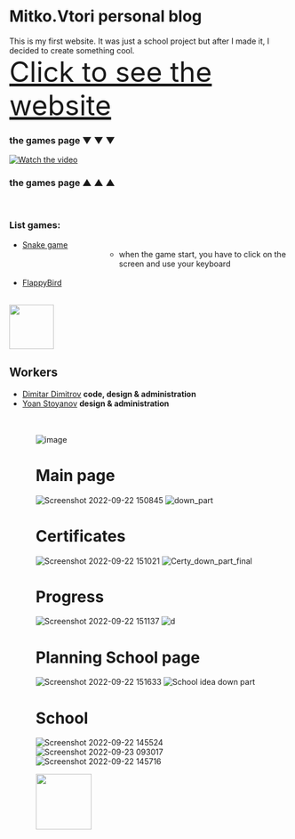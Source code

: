 # Mitko.Vtori personal blog

This is my first website.
It was just a school project but after I made it, I decided to create something cool.
<br>
<a href="https://mitkovtori.github.io/Mitko.Vtori-personal-blog/" style="font-size: 50px">Click to see the website</a>
<br>
### the games page ▼ ▼ ▼
[![Watch the video](https://user-images.githubusercontent.com/112943652/193406100-1b238fa9-0cd0-4bb7-b4d3-b3bc418c1f07.png)](https://www.youtube.com/watch?v=evJbAwi47F0)
### the games page ▲ ▲ ▲
<br>

### List games:
<ul>
   <li>
     <a href="https://replit.com/@PlayerDMGAMING/MitkoVtori-Snake?v=1">Snake game</a> 
      <ul> 
       <li style="margin-left: 150px">
         when the game start, you have to click on the screen and use your keyboard
       </li>
     </ul>
    <br>
   </li>
  <li>
     <a href="https://replit.com/@PlayerDMGAMING/MitkoVtori-FlappyBird#index.html">FlappyBird</a>
  </li>
</ul>
<br>
<a href="https://twitter.com/intent/tweet?url=https://github.com/MitkoVtori/Mitko.Vtori-personal-blog&text=This%20project%20is%20amazing!" target="_blank"><img src="https://img.shields.io/badge/-Tweet-0394F9?style=flat-square&logo=Twitter&logoColor=white" style="width: 80px;"/></a>

## Workers
<ul>
  <li>
    <a href="https://github.com/MitkoVtori">Dimitar Dimitrov</a> <strong>code, design & administration</strong>
  </li>
  <li>
  <a href="https://github.com/HackerstoyanovBG">Yoan Stoyanov</a> <strong>design & administration</strong>
<ul>
<br>
<br>

![image](https://user-images.githubusercontent.com/112943652/191708715-3fc79913-d457-4136-8ade-29352904b58a.png)


# Main page
![Screenshot 2022-09-22 150845](https://user-images.githubusercontent.com/112943652/191743458-06659a0f-46a1-4054-99cf-d89c6ab378ec.png)
![down_part](https://user-images.githubusercontent.com/112943652/191248370-c79a6018-e62e-48d8-96c5-fe948ddf348d.png)

# Certificates
![Screenshot 2022-09-22 151021](https://user-images.githubusercontent.com/112943652/191743596-4c51fd62-f1f0-435a-8d0e-1cae4294f4ad.png)
![Certy_down_part_final](https://user-images.githubusercontent.com/112943652/191248625-e73c61aa-76a9-448a-9327-57f248af39a7.png)

# Progress
![Screenshot 2022-09-22 151137](https://user-images.githubusercontent.com/112943652/191743702-2a939704-fb38-48e1-b193-781dbbd526dc.png)
![d](https://user-images.githubusercontent.com/112943652/191477006-43989e60-4570-4a4f-933e-0dea9b5dc3d0.png)

# Planning School page
![Screenshot 2022-09-22 151633](https://user-images.githubusercontent.com/112943652/191744724-d2d76039-d6f3-4760-97a6-4383d83002ca.png)
![School idea down part](https://user-images.githubusercontent.com/112943652/191744764-08067988-dc27-4088-9479-68db66ea6814.png)

# School
![Screenshot 2022-09-22 145524](https://user-images.githubusercontent.com/112943652/191744962-44e4a195-15dd-4b18-8516-42272f0b25b3.png)
![Screenshot 2022-09-23 093017](https://user-images.githubusercontent.com/112943652/191904285-710af8d4-87c2-43ed-81d8-d27b9278e200.png)
![Screenshot 2022-09-22 145716](https://user-images.githubusercontent.com/112943652/191745012-8dd0a3a8-d22d-43fe-b965-4926b7dc27df.png)



<a href="https://twitter.com/intent/tweet?url=https://github.com/MitkoVtori/Mitko.Vtori-personal-blog&text=This%20project%20is%20amazing!" target="_blank"><img src="https://img.shields.io/badge/-Tweet-0394F9?style=flat-square&logo=Twitter&logoColor=white" style="width: 100px;"/></a>
